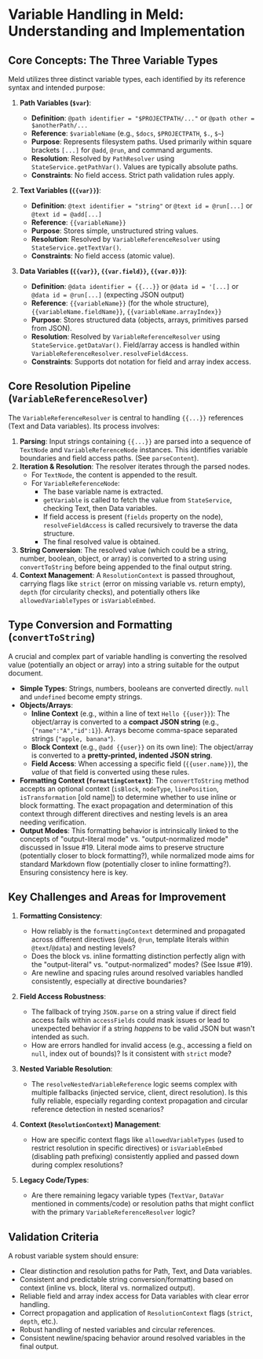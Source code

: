 # Variable Handling in Meld: Understanding and Implementation

## Core Concepts: The Three Variable Types

Meld utilizes three distinct variable types, each identified by its reference syntax and intended purpose:

1.  **Path Variables (`$var`)**:
    *   **Definition**: `@path identifier = "$PROJECTPATH/..."` or `@path other = $anotherPath/...`
    *   **Reference**: `$variableName` (e.g., `$docs`, `$PROJECTPATH`, `$.`, `$~`)
    *   **Purpose**: Represents filesystem paths. Used primarily within square brackets `[...]` for `@add`, `@run`, and command arguments.
    *   **Resolution**: Resolved by `PathResolver` using `StateService.getPathVar()`. Values are typically absolute paths.
    *   **Constraints**: No field access. Strict path validation rules apply.

2.  **Text Variables (`{{var}}`)**:
    *   **Definition**: `@text identifier = "string"` or `@text id = @run[...]` or `@text id = @add[...]`
    *   **Reference**: `{{variableName}}`
    *   **Purpose**: Stores simple, unstructured string values.
    *   **Resolution**: Resolved by `VariableReferenceResolver` using `StateService.getTextVar()`.
    *   **Constraints**: No field access (atomic value).

3.  **Data Variables (`{{var}}`, `{{var.field}}`, `{{var.0}}`)**:
    *   **Definition**: `@data identifier = {{...}}` or `@data id = '[...]` or `@data id = @run[...]` (expecting JSON output)
    *   **Reference**: `{{variableName}}` (for the whole structure), `{{variableName.fieldName}}`, `{{variableName.arrayIndex}}`
    *   **Purpose**: Stores structured data (objects, arrays, primitives parsed from JSON).
    *   **Resolution**: Resolved by `VariableReferenceResolver` using `StateService.getDataVar()`. Field/array access is handled within `VariableReferenceResolver.resolveFieldAccess`.
    *   **Constraints**: Supports dot notation for field and array index access.

## Core Resolution Pipeline (`VariableReferenceResolver`)

The `VariableReferenceResolver` is central to handling `{{...}}` references (Text and Data variables). Its process involves:

1.  **Parsing**: Input strings containing `{{...}}` are parsed into a sequence of `TextNode` and `VariableReferenceNode` instances. This identifies variable boundaries and field access paths. (See `parseContent`).
2.  **Iteration & Resolution**: The resolver iterates through the parsed nodes.
    *   For `TextNode`, the content is appended to the result.
    *   For `VariableReferenceNode`:
        *   The base variable name is extracted.
        *   `getVariable` is called to fetch the value from `StateService`, checking Text, then Data variables.
        *   If field access is present (`fields` property on the node), `resolveFieldAccess` is called recursively to traverse the data structure.
        *   The final resolved value is obtained.
3.  **String Conversion**: The resolved value (which could be a string, number, boolean, object, or array) is converted to a string using `convertToString` before being appended to the final output string.
4.  **Context Management**: A `ResolutionContext` is passed throughout, carrying flags like `strict` (error on missing variable vs. return empty), `depth` (for circularity checks), and potentially others like `allowedVariableTypes` or `isVariableEmbed`.

## Type Conversion and Formatting (`convertToString`)

A crucial and complex part of variable handling is converting the resolved value (potentially an object or array) into a string suitable for the output document.

*   **Simple Types**: Strings, numbers, booleans are converted directly. `null` and `undefined` become empty strings.
*   **Objects/Arrays**:
    *   **Inline Context** (e.g., within a line of text `Hello {{user}}`): The object/array is converted to a **compact JSON string** (e.g., `{"name":"A","id":1}`). Arrays become comma-space separated strings (`"apple, banana"`).
    *   **Block Context** (e.g., `@add {{user}}` on its own line): The object/array is converted to a **pretty-printed, indented JSON string**.
    *   **Field Access**: When accessing a specific field (`{{user.name}}`), the *value* of that field is converted using these rules.
*   **Formatting Context (`formattingContext`)**: The `convertToString` method accepts an optional context (`isBlock`, `nodeType`, `linePosition`, `isTransformation` [old name]) to determine whether to use inline or block formatting. The exact propagation and determination of this context through different directives and nesting levels is an area needing verification.
*   **Output Modes**: This formatting behavior is intrinsically linked to the concepts of "output-literal mode" vs. "output-normalized mode" discussed in Issue #19. Literal mode aims to preserve structure (potentially closer to block formatting?), while normalized mode aims for standard Markdown flow (potentially closer to inline formatting?). Ensuring consistency here is key.

## Key Challenges and Areas for Improvement

1.  **Formatting Consistency**:
    *   How reliably is the `formattingContext` determined and propagated across different directives (`@add`, `@run`, template literals within `@text`/`@data`) and nesting levels?
    *   Does the block vs. inline formatting distinction perfectly align with the "output-literal" vs. "output-normalized" modes? (See Issue #19).
    *   Are newline and spacing rules around resolved variables handled consistently, especially at directive boundaries?

2.  **Field Access Robustness**:
    *   The fallback of trying `JSON.parse` on a string value if direct field access fails within `accessFields` could mask issues or lead to unexpected behavior if a string *happens* to be valid JSON but wasn't intended as such.
    *   How are errors handled for invalid access (e.g., accessing a field on `null`, index out of bounds)? Is it consistent with `strict` mode?

3.  **Nested Variable Resolution**:
    *   The `resolveNestedVariableReference` logic seems complex with multiple fallbacks (injected service, client, direct resolution). Is this fully reliable, especially regarding context propagation and circular reference detection in nested scenarios?

4.  **Context (`ResolutionContext`) Management**:
    *   How are specific context flags like `allowedVariableTypes` (used to restrict resolution in specific directives) or `isVariableEmbed` (disabling path prefixing) consistently applied and passed down during complex resolutions?

5.  **Legacy Code/Types**:
    *   Are there remaining legacy variable types (`TextVar`, `DataVar` mentioned in comments/code) or resolution paths that might conflict with the primary `VariableReferenceResolver` logic?

## Validation Criteria

A robust variable system should ensure:
- Clear distinction and resolution paths for Path, Text, and Data variables.
- Consistent and predictable string conversion/formatting based on context (inline vs. block, literal vs. normalized output).
- Reliable field and array index access for Data variables with clear error handling.
- Correct propagation and application of `ResolutionContext` flags (`strict`, `depth`, etc.).
- Robust handling of nested variables and circular references.
- Consistent newline/spacing behavior around resolved variables in the final output. 